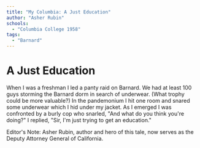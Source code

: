 ```yaml
---
title: "My Columbia: A Just Education"
author: "Asher Rubin"
schools:
  - "Columbia College 1958"
tags:
  - "Barnard"
---
```


# A Just Education

When I was a freshman I led a panty raid on Barnard. We had at least 100 guys storming the Barnard dorm in search of underwear. (What trophy could be more valuable?) In the pandemonium I hit one room and snared some underwear which I hid under my jacket. As I emerged I was confronted by a burly cop who snarled, "And what do you think you're doing?" I replied, "Sir, I'm just trying to get an education."

Editor's Note: Asher Rubin, author and hero of this tale, now serves as the Deputy Attorney General of California.
